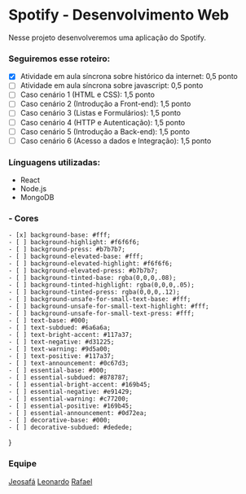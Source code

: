 # Spotify - Desenvolvimento Web

Nesse projeto desenvolveremos uma aplicação do Spotify.

### Seguiremos esse roteiro:
- [x] Atividade em aula síncrona sobre histórico da internet: 0,5 ponto 
- [ ] Atividade em aula síncrona sobre javascript: 0,5 ponto
- [ ] Caso cenário 1 (HTML e CSS): 1,5 ponto
- [ ] Caso cenário 2 (Introdução a Front-end): 1,5 ponto
- [ ] Caso cenário 3 (Listas e Formulários): 1,5 ponto
- [ ] Caso cenário 4 (HTTP e Autenticação): 1,5 ponto
- [ ] Caso cenário 5 (Introdução a Back-end): 1,5 ponto
- [ ] Caso cenário 6 (Acesso a dados e Integração): 1,5 ponto

### Línguagens utilizadas:
- React
- Node.js
- MongoDB

### - Cores
    - [x] background-base: #fff;
    - [ ] background-highlight: #f6f6f6;
    - [ ] background-press: #b7b7b7;
    - [ ] background-elevated-base: #fff;
    - [ ] background-elevated-highlight: #f6f6f6;
    - [ ] background-elevated-press: #b7b7b7;
    - [ ] background-tinted-base: rgba(0,0,0,.08);
    - [ ] background-tinted-highlight: rgba(0,0,0,.05);
    - [ ] background-tinted-press: rgba(0,0,0,.12);
    - [ ] background-unsafe-for-small-text-base: #fff;
    - [ ] background-unsafe-for-small-text-highlight: #fff;
    - [ ] background-unsafe-for-small-text-press: #fff;
    - [ ] text-base: #000;
    - [ ] text-subdued: #6a6a6a;
    - [ ] text-bright-accent: #117a37;
    - [ ] text-negative: #d31225;
    - [ ] text-warning: #9d5a00;
    - [ ] text-positive: #117a37;
    - [ ] text-announcement: #0c67d3;
    - [ ] essential-base: #000;
    - [ ] essential-subdued: #878787;
    - [ ] essential-bright-accent: #169b45;
    - [ ] essential-negative: #e91429;
    - [ ] essential-warning: #c77200;
    - [ ] essential-positive: #169b45;
    - [ ] essential-announcement: #0d72ea;
    - [ ] decorative-base: #000;
    - [ ] decorative-subdued: #dedede;
}

### Equipe
[Jeosafá]("https://github.com/jeosafaferreira") 
[Leonardo]("https://github.com/leonardovioliveira")
[Rafael]("https://github.com/rafasdoliveira")